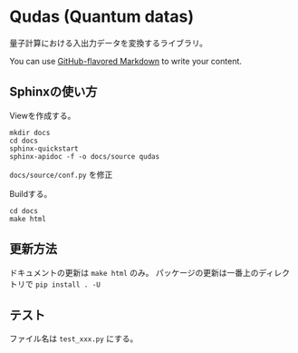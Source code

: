 # Qudas (Quantum datas)

量子計算における入出力データを変換するライブラリ。

You can use
[GitHub-flavored Markdown](https://guides.github.com/features/mastering-markdown/)
to write your content.

## Sphinxの使い方

Viewを作成する。
```
mkdir docs
cd docs
sphinx-quickstart
sphinx-apidoc -f -o docs/source qudas
```

`docs/source/conf.py` を修正

Buildする。

```
cd docs
make html
```

## 更新方法
ドキュメントの更新は `make html` のみ。
パッケージの更新は一番上のディレクトリで `pip install . -U`

## テスト
ファイル名は `test_xxx.py` にする。